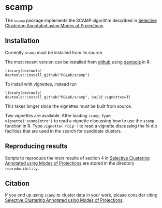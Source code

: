 # scamp

The `scamp` package implements the SCAMP algorithm described in [Selective Clustering Annotated using Modes of Projections](https://arxiv.org/abs/1807.10328).

## Installation

Currently `scamp` must be installed from its source.

The most recent version can be installed from [github](https://github.com/RGlab/scamp) using [devtools](https://github.com/r-lib/devtools) in R.

    library(devtools)
    devtools::install_github("RGLab/scamp")

To install with vignettes, instead run

    library(devtools)
    devtools::install_github("RGLab/scamp", build_vignettes=T)

This takes longer since the vignettes must be built from source.

Two vignettes are available.
After loading `scamp`, type `vignette('scampIntro')` to read a vignette discussing how to use the `scamp` function in R.
Type `vignette('nDip')` to read a vignette discussing the N-dip facilities that are used in the search for candidate clusters.
    
## Reproducing results

Scripts to reproduce the main results of section 4 in [Selective Clustering Annotated using Modes of Projections](https://arxiv.org/abs/1807.10328)
are stored in the directory `reproducibility`.

## Citation

If you end up using `scamp` to cluster data in your work,
please consider citing [Selective Clustering Annotated using Modes of Projections](https://arxiv.org/abs/1807.10328).

